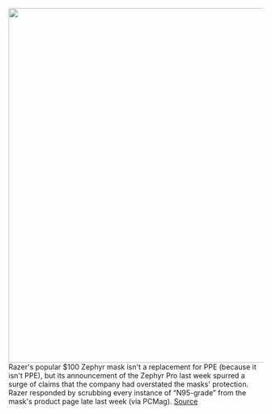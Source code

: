 <img src='https://cdn.vox-cdn.com/thumbor/VSI32nIno_HZ6yEl4P4SoTZ-72Y=/0x0:2040x1360/1200x800/filters:focal(857x517:1183x843)/cdn.vox-cdn.com/uploads/chorus_image/image/70371034/zephyrprofronthero.0.jpg' width='700px' /><br/>
Razer's popular $100 Zephyr mask isn't a replacement for PPE (because it isn't PPE), but its announcement of the Zephyr Pro last week spurred a surge of claims that the company had overstated the masks' protection. Razer responded by scrubbing every instance of “N95-grade” from the mask's product page late last week (via PCMag).
<a href='https://www.theverge.com/2022/1/10/22876303/razer-zephyr-mask-n95-grade-air-purifier-change-marketing'> Source <a/>
